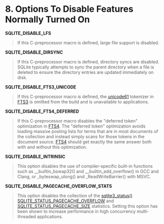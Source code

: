 # 8\.  Options To Disable Features Normally Turned On



**SQLITE\_DISABLE\_LFS**


> If this C\-preprocessor macro is defined, large file support
>  is disabled.


**SQLITE\_DISABLE\_DIRSYNC**


> If this C\-preprocessor macro is defined, directory syncs
>  are disabled. SQLite typically attempts to sync the parent
>  directory when a file is deleted to ensure the directory
>  entries are updated immediately on disk.


**SQLITE\_DISABLE\_FTS3\_UNICODE**


> If this C\-preprocessor macro is defined, the [unicode61](fts3.html#unicode61) tokenizer
>  in [FTS3](fts3.html) is omitted from the build and is unavailable to
>  applications.


**SQLITE\_DISABLE\_FTS4\_DEFERRED**


> If this C\-preprocessor macro disables the "deferred token" optimization
>  in [FTS4](fts3.html#fts4). The "deferred token" optimization avoids loading massive
>  posting lists for terms that are in most documents of the collection
>  and instead simply scans for those tokens in the document source. [FTS4](fts3.html#fts4)
>  should get exactly the same answer both with and without this optimization.


**SQLITE\_DISABLE\_INTRINSIC**


> This option disables the use of compiler\-specific built\-in functions
>  such as \_\_builtin\_bswap32() and \_\_builtin\_add\_overflow() in GCC and Clang,
>  or \_byteswap\_ulong() and \_ReadWriteBarrier() with MSVC.


**SQLITE\_DISABLE\_PAGECACHE\_OVERFLOW\_STATS**


> This option disables the collection of the [sqlite3\_status()](c3ref/status.html)
> [SQLITE\_STATUS\_PAGECACHE\_OVERFLOW](c3ref/c_status_malloc_count.html#sqlitestatuspagecacheoverflow) and [SQLITE\_STATUS\_PAGECACHE\_SIZE](c3ref/c_status_malloc_count.html#sqlitestatuspagecachesize)
>  statistics. Setting this option has been shown to increase performance in
>  high concurrency multi\-threaded applications.



